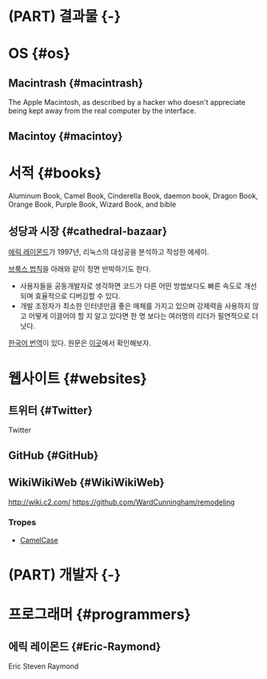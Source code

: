 # (PART) 결과물 {-}

# OS {#os}
## Macintrash {#macintrash}
The Apple Macintosh, as described by a hacker who doesn't appreciate being kept away from the real computer by the interface.

## Macintoy {#macintoy}

# 서적 {#books}
Aluminum Book, Camel Book, Cinderella Book, daemon book, Dragon Book, Orange Book, Purple Book, Wizard Book, and bible

## 성당과 시장 {#cathedral-bazaar}
[에릭 레이몬드](#Eric-Raymond)가 1997년, 리눅스의 대성공을 분석하고 작성한 에세이.

[브룩스 법칙](#Brookss-Law)을 아래와 같이 정면 반박하기도 한다.

* 사용자들을 공동개발자로 생각하면 코드가 다른 어떤 방법보다도 빠른 속도로 개선되며 효율적으로 디버깅할 수 있다.
* 개발 조정자가 최소한 인터넷만큼 좋은 매체를 가지고 있으며 강제력을 사용하지 않고 어떻게 이끌어야 할 지 알고 있다면 한 명 보다는 여러명의 리더가 필연적으로 더 낫다.

[한국어 번역](http://wiki.kldp.org/wiki.php/DocbookSgml/Cathedral-Bazaar-TRANS)이 있다. 원문은 [이곳](http://www.catb.org/~esr/writings/cathedral-bazaar/)에서 확인해보자.

# 웹사이트 {#websites}

## 트위터 {#Twitter}
Twitter

## GitHub {#GitHub}

## WikiWikiWeb {#WikiWikiWeb}
http://wiki.c2.com/
https://github.com/WardCunningham/remodeling

### Tropes
* [CamelCase](#CamelCase)

# (PART) 개발자 {-}
# 프로그래머 {#programmers}
## 에릭 레이몬드 {#Eric-Raymond}
Eric Steven Raymond
